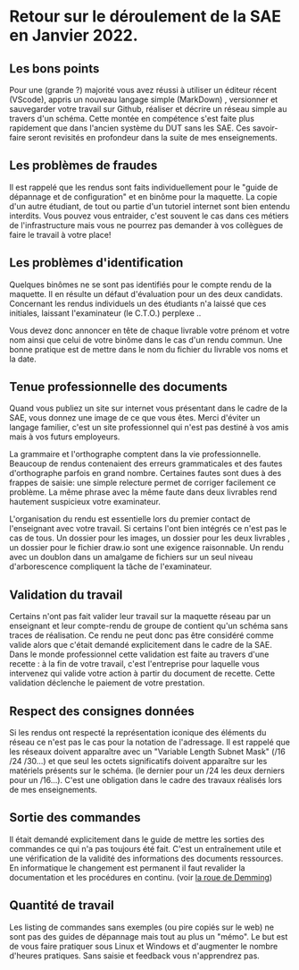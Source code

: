 # Retour sur le déroulement de la SAE en Janvier 2022.

## Les bons points

Pour une (grande ?) majorité vous avez réussi à utiliser un éditeur récent (VScode), appris un nouveau langage simple (MarkDown) , versionner et sauvegarder votre travail sur Github, réaliser et décrire un réseau simple au travers d'un schéma.
Cette montée en compétence s'est faite plus rapidement que dans l'ancien système du DUT sans les SAE.
Ces savoir-faire seront revisités en profondeur dans la suite de mes enseignements.

## Les problèmes de fraudes

Il est rappelé que les rendus sont faits individuellement pour le "guide de dépannage et de configuration" et en binôme pour la maquette. La copie d'un autre étudiant, de tout ou partie d'un tutoriel internet sont bien entendu interdits.
Vous pouvez vous entraider, c'est souvent le cas dans ces métiers de l'infrastructure mais vous ne pourrez pas demander à vos collègues de faire le travail à votre place!

## Les problèmes d'identification

Quelques binômes ne se sont pas identifiés pour le compte rendu de la maquette. Il en résulte un défaut d'évaluation pour un des deux candidats. Concernant les rendus individuels un des étudiants n'a laissé que ces initiales, laissant l'examinateur (le C.T.O.) perplexe ..

Vous devez donc annoncer en tête de chaque livrable votre prénom et votre nom ainsi que celui de votre binôme dans le cas d'un rendu commun.
Une bonne pratique est de mettre dans le nom du fichier du livrable vos noms et la date.

## Tenue professionnelle des documents

Quand vous publiez un site sur internet vous présentant dans le cadre de la SAE, vous donnez une image de ce que vous êtes.
Merci d'éviter un langage familier, c'est un site professionnel qui n'est pas destiné à vos amis mais à vos futurs employeurs.

La grammaire et l'orthographe comptent dans la vie professionnelle. Beaucoup de rendus contenaient des erreurs grammaticales et des fautes d'orthographe parfois en grand nombre. Certaines fautes sont dues à des frappes de saisie: une simple relecture permet de corriger facilement ce problème. La même phrase avec la même faute dans deux livrables rend hautement suspicieux votre examinateur.

L'organisation du rendu est essentielle lors du premier contact de l'enseignant avec votre travail. Si certains l'ont bien intégrés ce n'est pas le cas de tous. Un dossier pour les images, un dossier pour les deux livrables , un dossier pour le fichier draw.io sont une exigence raisonnable. Un rendu avec un doublon dans un amalgame de fichiers sur un seul niveau d'arborescence compliquent la tâche de l'examinateur.  

## Validation du travail

Certains n'ont pas fait valider leur travail sur la maquette réseau par un enseignant et leur compte-rendu de groupe de contient qu'un schéma sans traces de réalisation. Ce rendu ne peut donc pas être considéré comme valide alors que c'était demandé explicitement dans le cadre de la SAE.
Dans le monde professionnel cette validation est faite au travers d'une recette : à la fin de votre travail, c'est l'entreprise  pour laquelle vous intervenez qui valide votre action à partir du document de recette. Cette validation déclenche le paiement de votre prestation.

## Respect des consignes données

Si les rendus ont respecté la représentation iconique des éléments du réseau ce n'est pas le cas pour la notation de l'adressage. Il est rappelé que les réseaux doivent apparaître avec un "Variable Length Subnet Mask" (/16 /24 /30...) et que seul les octets significatifs  doivent apparaître sur les matériels présents sur le schéma. (le dernier pour un /24 les deux derniers pour un /16...). C'est une obligation dans le cadre des travaux réalisés lors de mes enseignements.

## Sortie des commandes

Il était demandé explicitement dans le guide de mettre les sorties des commandes ce qui n'a pas toujours été fait.
C'est un entraînement utile et une vérification de la validité des informations des documents ressources. En informatique le changement est permanent il faut revalider la documentation et les procédures en continu. (voir [la roue de Demming](https://fr.wikipedia.org/wiki/Roue_de_Deming))

## Quantité de travail

Les listing de commandes sans exemples (ou pire copiés sur le web) ne sont pas des guides de dépannage mais tout au plus un "mémo". Le but est de vous faire pratiquer sous Linux et Windows et d'augmenter le nombre d'heures pratiques. Sans saisie et feedback vous n'apprendrez pas.

